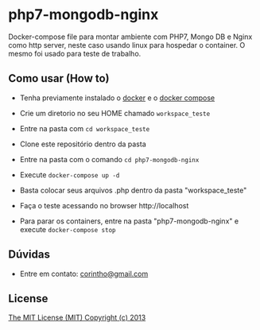 # php7-mongodb-nginx
Docker-compose file para montar ambiente com PHP7, Mongo DB e Nginx como http server, neste caso usando linux para hospedar o container. O mesmo foi usado para teste de trabalho.

## Como usar (How to)

* Tenha previamente instalado o [docker](https://www.docker.com/products/overview) e o [docker compose](https://docs.docker.com/compose/install/)
* Crie um diretorio no seu HOME chamado ```workspace_teste```
* Entre na pasta com ```cd workspace_teste```
* Clone este repositório dentro da pasta
* Entre na pasta com o comando ```cd php7-mongodb-nginx```
* Execute ```docker-compose up -d```

* Basta colocar seus arquivos .php dentro da pasta "workspace_teste"
* Faça o teste acessando no browser http://localhost

* Para parar os containers, entre na pasta "php7-mongodb-nginx" e execute ```docker-compose stop```

## Dúvidas
* Entre em contato: corintho@gmail.com

## License

[The MIT License (MIT) Copyright (c) 2013](http://opensource.org/licenses/MIT)